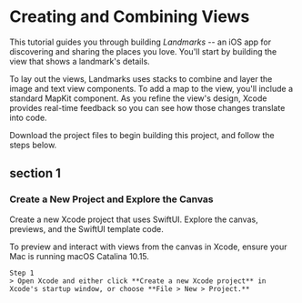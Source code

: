 # Creating and Combining Views
  This tutorial guides you through building _Landmarks_ -- an iOS app for discovering and sharing the places you love. You'll start by building the view that shows a landmark's details.

  To lay out the views, Landmarks uses stacks to combine and layer the image and text view components. To add a map to the view, you'll include a standard MapKit component. As you refine the view's design, Xcode provides real-time feedback so you can see how those changes translate into code.

  Download the project files to begin building this project, and follow the steps below.

## section 1
### Create a New Project and Explore the Canvas
  Create a new Xcode project that uses SwiftUI. Explore the canvas, previews, and the SwiftUI template code.

  To preview and interact with views from the canvas in Xcode, ensure your Mac is running macOS Catalina 10.15.

  ```
  Step 1
  > Open Xcode and either click **Create a new Xcode project** in Xcode's startup window, or choose **File > New > Project.**
  ```



